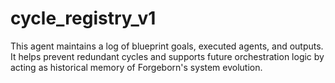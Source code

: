 # cycle_registry_v1

This agent maintains a log of blueprint goals, executed agents, and outputs.
It helps prevent redundant cycles and supports future orchestration logic
by acting as historical memory of Forgeborn's system evolution.